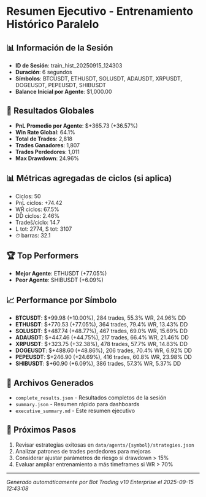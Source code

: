 # Resumen Ejecutivo - Entrenamiento Histórico Paralelo

## 📊 Información de la Sesión
- **ID de Sesión**: train_hist_20250915_124303
- **Duración**: 6 segundos
- **Símbolos**: BTCUSDT, ETHUSDT, SOLUSDT, ADAUSDT, XRPUSDT, DOGEUSDT, PEPEUSDT, SHIBUSDT
- **Balance Inicial por Agente**: $1,000.00

## 🎯 Resultados Globales
- **PnL Promedio por Agente**: $+365.73 (+36.57%)
- **Win Rate Global**: 64.1%
- **Total de Trades**: 2,818
- **Trades Ganadores**: 1,807
- **Trades Perdedores**: 1,011
- **Max Drawdown**: 24.96%

## 📊 Métricas agregadas de ciclos (si aplica)
- Ciclos: 50
- PnL̄ ciclos: +74.42
- WR̄ ciclos: 67.5%
- DD̄ ciclos: 2.46%
- Trades̄/ciclo: 14.7
- L tot: 2774, S tot: 3107
- ⏱̄ barras: 32.1


## 🏆 Top Performers
- **Mejor Agente**: ETHUSDT (+77.05%)
- **Peor Agente**: SHIBUSDT (+6.09%)

## 📈 Performance por Símbolo
- **BTCUSDT**: $+99.98 (+10.00%), 284 trades, 55.3% WR, 24.96% DD
- **ETHUSDT**: $+770.53 (+77.05%), 364 trades, 79.4% WR, 13.43% DD
- **SOLUSDT**: $+487.74 (+48.77%), 467 trades, 69.0% WR, 15.69% DD
- **ADAUSDT**: $+447.46 (+44.75%), 217 trades, 66.4% WR, 21.46% DD
- **XRPUSDT**: $+323.75 (+32.38%), 478 trades, 57.7% WR, 14.83% DD
- **DOGEUSDT**: $+488.60 (+48.86%), 206 trades, 70.4% WR, 6.92% DD
- **PEPEUSDT**: $+246.90 (+24.69%), 416 trades, 60.8% WR, 23.98% DD
- **SHIBUSDT**: $+60.90 (+6.09%), 386 trades, 57.3% WR, 5.37% DD

## 📁 Archivos Generados
- `complete_results.json` - Resultados completos de la sesión
- `summary.json` - Resumen rápido para dashboards
- `executive_summary.md` - Este resumen ejecutivo

## 🎯 Próximos Pasos
1. Revisar estrategias exitosas en `data/agents/{symbol}/strategies.json`
2. Analizar patrones de trades perdedores para mejoras
3. Considerar ajustar parámetros de riesgo si drawdown > 15%
4. Evaluar ampliar entrenamiento a más timeframes si WR > 70%

---
*Generado automáticamente por Bot Trading v10 Enterprise el 2025-09-15 12:43:08*
